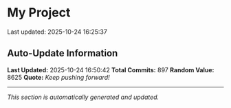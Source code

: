 # My Project


Last updated: 2025-10-24 16:25:37








































































































































































































































































































































































































































































































































































































































































































































































































































































































































































































































































































































































































































































































































## Auto-Update Information

**Last Updated:** 2025-10-24 16:50:42
**Total Commits:** 897
**Random Value:** 8625
**Quote:** _Keep pushing forward!_

---
_This section is automatically generated and updated._